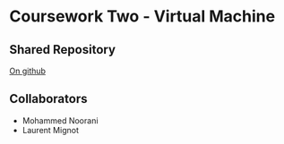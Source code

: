 # Coursework Two - Virtual Machine

## Shared Repository
[On github](https://github.com/BBK-PiJ-2015-67/sdp-cw-vm)

## Collaborators
- Mohammed Noorani
- Laurent Mignot
